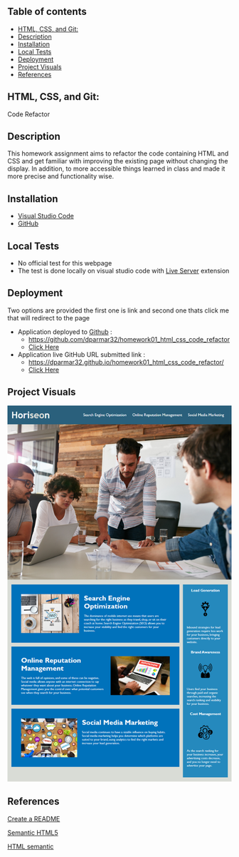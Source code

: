 ## Table of contents
  - [HTML, CSS, and Git:](#html-css-and-git)
  - [Description](#description)
  - [Installation](#installation)
  - [Local Tests](#local-tests)
  - [Deployment](#deployment)
  - [Project Visuals](#visuals)
  - [References](#references)

## HTML, CSS, and Git: 
Code Refactor

## Description
This homework assignment aims to refactor the code containing HTML and CSS and get familiar with improving the existing page without changing the display. In addition, to more accessible things learned in class and made it more precise and functionality wise.

## Installation
- [Visual Studio Code](https://code.visualstudio.com/)
- [GitHub](https://github.com/)

## Local Tests
- No official test for this webpage 
- The test is done locally on visual studio code with [Live Server](https://marketplace.visualstudio.com/items?itemName=ritwickdey.LiveServer) extension

## Deployment
Two options are provided the first one is link and second one thats click me that will redirect to the page
- Application deployed to [Github](https://github.com/) : 
  - https://github.com/dparmar32/homework01_html_css_code_refactor 
  - [Click Here](https://github.com/dparmar32/homework01_html_css_code_refactor)
- Application live GitHub URL submitted link : 
  - https://dparmar32.github.io/homework01_html_css_code_refactor/
  - [Click Here](https://dparmar32.github.io/homework01_html_css_code_refactor/)

## Project Visuals
![project visuals](./assets/images/01-html-css-git-homework.png)
## References
[Create a README](https://medium.com/analytics-vidhya/how-to-create-a-readme-md-file-8fb2e8ce24e3)

[Semantic HTML5](https://www.semrush.com/blog/semantic-html5-guide/)

[HTML semantic](https://www.w3schools.com/html/html5_semantic_elements.asp)

